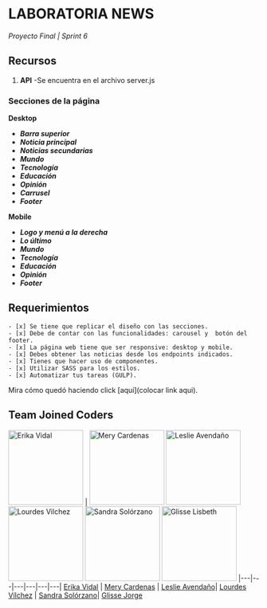 # LABORATORIA NEWS
_Proyecto Final | Sprint 6_


## Recursos
1. **API**
  -Se encuentra en el archivo server.js
  
  ### Secciones de la página
  **Desktop**
  - _**Barra superior**_
  - _**Noticia principal**_
  - _**Noticias secundarias**_
  - _**Mundo**_
  - _**Tecnología**_
  - _**Educación**_
  - _**Opinión**_
  - _**Carrusel**_
  - _**Footer**_
  
  **Mobile**
  - _**Logo y menú a la derecha**_
  - _**Lo último**_
  - _**Mundo**_
  - _**Tecnología**_
  - _**Educación**_
  - _**Opinión**_
  - _**Footer**_

  
 ## Requerimientos
    - [x] Se tiene que replicar el diseño con las secciones.
    - [x] Debe de contar con las funcionalidades: carousel y  botón del footer.
    - [x] La página web tiene que ser responsive: desktop y mobile.
    - [x] Debes obtener las noticias desde los endpoints indicados.
    - [x] Tienes que hacer uso de componentes.
    - [x] Utilizar SASS para los estilos.
    - [x] Automatizar tus tareas (GULP).
    
Mira cómo quedó haciendo click [aquí](colocar link aqui).

## Team Joined Coders

<a href="https://github.com/dianaVidalC"><img src="https://avatars3.githubusercontent.com/u/25887195?v=3&s=460" alt="Erika Vidal" height="150"></a> |
<a href="https://github.com/ruthmerycardenas"><img src="https://avatars0.githubusercontent.com/u/25912796?v=3&s=460" alt="Mery Cardenas" height="150"></a>
<a href="https://github.com/lesashley"><img src="https://avatars0.githubusercontent.com/u/25906015?v=3&s=460" alt="Leslie Avendaño" height="150"></a>
<a href="https://github.com/developervilchez"><img src="https://avatars2.githubusercontent.com/u/28201139?v=3&s=460" alt="Lourdes Vilchez" height="150"></a>
<a href="https://github.com/Pancake2402"><img src="https://avatars3.githubusercontent.com/u/25905908?v=3&s=460" alt="Sandra Solórzano" height="150"></a>
<a href="https://github.com/GlisseLisbeth"><img src="https://avatars0.githubusercontent.com/u/6157649?v=3&s=460" alt="Glisse Lisbeth" height="150"></a>
|---|---|---|---|---|---|
[Erika Vidal](https://github.com/dianaVidalC) | [Mery Cardenas](https://github.com/ruthmerycardenas) | [Leslie Avendaño](https://github.com/lesashley)| [Lourdes Vílchez](https://github.com/developervilchez) | [Sandra Solórzano](https://github.com/Pancake2402)| [Glisse Jorge](https://github.com/GlisseLisbeth)

  
   

